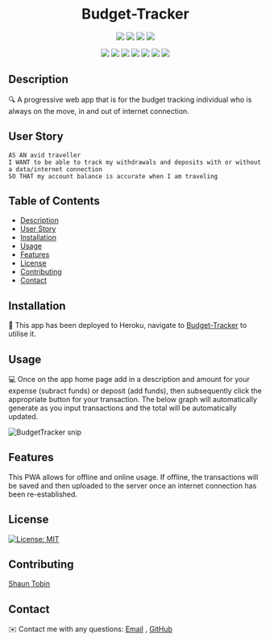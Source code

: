 <h1 align="center">Budget-Tracker</h1>
   
  
<p align="center">
    <img src="https://img.shields.io/github/repo-size/tobin14-jpg/Budget-Tracker" />
    <img src="https://img.shields.io/github/languages/top/tobin14-jpg/Budget-Tracker"  />
    <img src="https://img.shields.io/github/issues/tobin14-jpg/Budget-Tracker" />
    <img src="https://img.shields.io/github/last-commit/tobin14-jpg/Budget-Tracker" >
</p>
  
<p align="center">
    <img src="https://img.shields.io/badge/Javascript-yellow" />
    <img src="https://img.shields.io/badge/VisualStudioCode-blue"  />
    <img src="https://img.shields.io/badge/-Node.js-green" />
    <img src="https://img.shields.io/badge/-Express-red" >
    <img src="https://img.shields.io/badge/-Heroku-lightgrey" />
    <img src="https://img.shields.io/badge/-MongoDB-orange" />
    <img src="https://img.shields.io/badge/-Mongoose-brightgreen" />
</p>
   
## Description
  
🔍 A progressive web app that is for the budget tracking individual who is always on the move, in and out of internet connection.
  
## User Story
  
```
AS AN avid traveller
I WANT to be able to track my withdrawals and deposits with or without a data/internet connection
SO THAT my account balance is accurate when I am traveling
```
  
## Table of Contents
- [Description](#description)
- [User Story](#user-story)
- [Installation](#installation)
- [Usage](#usage)
- [Features](#features)
- [License](#license)
- [Contributing](#contributing)
- [Contact](#contact)

## Installation
💾 This app has been deployed to Heroku, navigate to [Budget-Tracker](https://nameless-thicket-72898.herokuapp.com/) to utilise it.
  
## Usage
💻 Once on the app home page add in a description and amount for your expense (subract funds) or deposit (add funds), then subsequently click the appropriate button for your transaction. The below graph will automatically generate as you input transactions and the total will be automatically updated.

![BudgetTracker snip](https://user-images.githubusercontent.com/83910221/139201862-d0a511ed-17aa-48c1-a8d8-17fdfd4895ef.JPG)

## Features
This PWA allows for offline and online usage. If offline, the transactions will be saved and then uploaded to the server once an internet connection has been re-established.
  

## License
[![License: MIT](https://img.shields.io/badge/License-MIT-yellow.svg)](https://opensource.org/licenses/MIT)

## Contributing
[Shaun Tobin](https://github.com/tobin14-jpg)

## Contact
✉️ Contact me with any questions: [Email](mailto:shauntobin88@gmail.com) , [GitHub](https://github.com/tobin14-jpg)<br />
